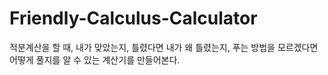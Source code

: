 # Friendly-Calculus-Calculator
적분계산을 할 때, 내가 맞았는지, 틀렸다면 내가 왜 틀렸는지, 푸는 방법을 모르겠다면 어떻게 풀지를 알 수 있는 계산기를 만들어본다.
